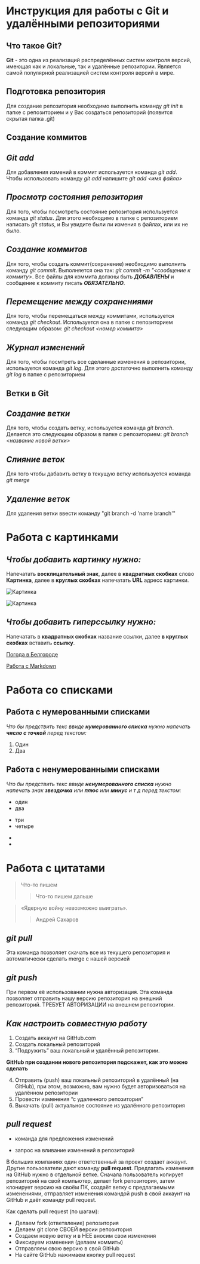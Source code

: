 # Инструкция для работы с Git и удалёнными репозиториями

## **Что такое Git?**
**Git** - это одна из реализаций распределённых систем контроля версий, имеющая как и локальные, так и удалённые репозитории. Является самой популярной реализацией систем контроля версий в мире.
## **Подготовка репозитория**
Для создание репозитория необходимо выполнить команду *git init*  в папке с репозиторием и у Вас создаться репозиторий (появится скрытая папка .git)

## **Создание коммитов**

## *Git add*
Для добавления измений в коммит используется команда *git add*. Чтобы использовать команду *git add* напишите *git add <имя файла>*

## *Просмотр состояния репозитория*
Для того, чтобы посмотреть состояние репозитория используется команда *git status*. Для этого необходимо в папке с репозиторием написать *git status*, и Вы увидите были ли измения в файлах, или их не было.

## *Создание коммитов*
Для того, чтобы создать коммит(сохранение) необходимо выполнить команду *git commit*. Выполняется она так: *git commit -m "<сообщение к коммиту>*. Все файлы для коммита должны быть ***ДОБАВЛЕНЫ*** и сообщение к коммиту писать ***ОБЯЗАТЕЛЬНО***.

## *Перемещение между сохранениями*
Для того, чтобы перемещаться между коммитами, используется команда *git checkout*. Используется она в папке с пепозиторием следующим образом: *git checkout <номер коммита>*

## *Журнал изменений*
Для того, чтобы посмтреть все сделанные изменения в репозитории, используется команда *git log*. Для этого достаточно выполнить команду *git log* в папке с репозиторием

## **Ветки в Git**

## *Создание ветки*

Для того, чтобы создать ветку, используется команда *git branch*. Делается это следующим образом в папке с репозиторием: *git branch <название новой ветки>*

## *Слияние веток*

Для того чтобы дабавить ветку в текущую ветку используется команда *git merge <name branch>*

## *Удаление веток*
Для удаления ветки ввести команду "git branch -d 'name branch'"

# Работа с картинками

## *Чтобы добавить **картинку** нужно:*
Напечатать **восклицательный знак**, далее в **квадратных скобках** слово **Картинка**, далее в **круглых скобках** напечатать **URL** адресс картинки.

![Картинка](https://klike.net/uploads/posts/2019-05/medium/1559021804_2.jpg)

![Картинка](https://img.pravda.ru/image/photo/2/3/7/244237.jpeg)

## *Чтобы добавить **гиперссылку** нужно:*
Напечатать в **квадратных скобках** название ссылки, далее **в круглых скобках** вставить **ссылку**.

[Погода в Белгороде](https://dzen.ru/pogoda/belgorod?lat=50.595415&lon=36.587272)

[Работа с Markdown](https://lifehacker.ru/chto-takoe-markdown/)

# Работа со списками

## **Работа с нумерованными списками**
*Что бы предствить текс ввиде **нумерованного списка** нужно напечать **число с точкой** перед текстом:* 
1. Один
2. Два

## **Работа с ненумерованными списками**
*Что бы предствить текс ввиде **ненумерованного списка** нужно напечать знак **звездочка** или **плюс** или **минус**  и т д перед текстом:*
* один
* два
+ три
+ четыре
-
-
# Работа с цитатами
> Что-то пишем
>> Что-то пишем дальше

> «Ядерную войну невозможно выиграть».
>> Андрей Сахаров

## *git pull*
Эта команда позволяет скачать все из текущего репозитория и автоматически сделать merge с нашей версией

## *git push*
При первом её использовании нужна авторизация.
Эта команда позволяет отправить нашу версию репозитория на внешний репозиторий. ТРЕБУЕТ АВТОРИЗАЦИИ на внешнем репозитории.

## *Как настроить совместную работу*

1. Создать аккаунт на GitHub.com
2. Создать локальный репозиторий
3. “Подружить” ваш локальный и удалённый репозитории. 
    
**GitHub при создании нового репозитория подскажет, как это можно сделать**
    
4. Отправить (push) ваш локальный репозиторий в удалённый (на GitHub), при этом, возможно, вам нужно будет авторизоваться на удалённом репозитории
5. Провести изменения “с удаленного репозитория”
6. Выкачать (pull) актуальное состояние из удалённого репозитория

## *pull request*

- команда для предложения изменений 

- запрос на вливание изменений в репозиторий

В больших компаниях один ответственный за проект создает аккаунт. Другие пользователи дают команду **pull request**. Предлагать изменения на GitHub нужно в отдельной ветке. 
Сначала пользователь копирует репозиторий на свой компьютер, делает fork репозитория, затем клонирует версию на своём ПК, создаёт ветку с предлагаемыми изменениями, отправляет изменения командой push в свой аккаунт на GitHub и даёт команду pull request.
    
    
    
    

 Как сделать pull request (по шагам):

- Делаем fork (ответвление) репозитория
- Делаем git clone СВОЕЙ версии репозитория
- Создаем новую ветку и в НЕЕ вносим свои изменения
- Фиксируем изменения (делаем коммиты)
- Отправляем свою версию в свой GitHub
- На сайте GitHub нажимаем кнопку pull request

